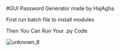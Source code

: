 #GUI Password Generator made by HajAgha

First run batch file to install modules

Then You Can Run Your .py Code

![unknown_8](https://user-images.githubusercontent.com/110986239/183984862-b11d3115-d516-48c6-9b51-1e95de962f92.png)
